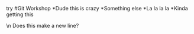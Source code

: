 try
#Git Workshop
*Dude this is crazy
*Something else
*La la la la
*Kinda getting this

\n Does this make a new line?
